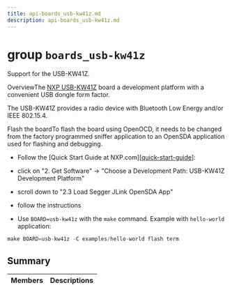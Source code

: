 ```yaml
---
title: api-boards_usb-kw41z.md
description: api-boards_usb-kw41z.md
---
```

# group `boards_usb-kw41z` 

Support for the USB-KW41Z.

OverviewThe [NXP USB-KW41Z](https://www.nxp.com/products/wireless/bluetooth-low-energy-ble/bluetooth-low-energy-ieee-802.15.4-packet-sniffer-usb-dongle:USB-KW41Z) board a development platform with a convenient USB dongle form factor.

The USB-KW41Z provides a radio device with Bluetooth Low Energy and/or IEEE 802.15.4.

Flash the boardTo flash the board using OpenOCD, it needs to be changed from the factory programmed sniffer application to an OpenSDA application used for flashing and debugging.

* Follow the [Quick Start Guide at NXP.com][[quick-start-guide](https://www.nxp.com/products/wireless/bluetooth-low-energy-ble/bluetooth-low-energy-ieee-802.15.4-packet-sniffer-usb-dongle:USB-KW41Z?&tab=In-Depth_Tab&tid=van/usb-kw41z/startnow)]:

* click on "2. Get Software" -> "Choose a Development Path: USB-KW41Z Development Platform"

* scroll down to "2.3 Load Segger JLink OpenSDA App"

* follow the instructions

* Use `BOARD=usb-kw41z` with the `make` command.
 Example with `hello-world` application: 
```cpp
make BOARD=usb-kw41z -C examples/hello-world flash term
```

## Summary

 Members                        | Descriptions                                
--------------------------------|---------------------------------------------

